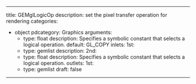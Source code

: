 
---
title: GEMglLogicOp
description: set the pixel transfer operation for rendering
categories:
  - object
pdcategory: Graphics
arguments:
    - type: float
      description: Specifies a symbolic constant that selects a logical operation.
      default: GL_COPY
inlets:
  1st:
    - type: gemlist
      description:
  2nd:
    - type: float
      description: Specifies a symbolic constant that selects a logical operation.
outlets:
  1st:
    - type: gemlist
draft: false
---

